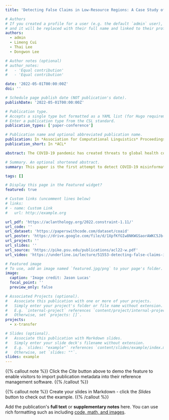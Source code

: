 ```yaml
---
title: 'Detecting False Claims in Low-Resource Regions: A Case Study of Caribbean Islands'

# Authors
# If you created a profile for a user (e.g. the default `admin` user), write the username (folder name) here
# and it will be replaced with their full name and linked to their profile.
authors:
  - admin
  - Limeng Cui
  - Thai Lee
  - Dongwon Lee

# Author notes (optional)
# author_notes:
#   - 'Equal contribution'
#   - 'Equal contribution'

date: '2022-05-01T00:00:00Z'
doi: ''

# Schedule page publish date (NOT publication's date).
publishDate: '2022-05-01T00:00:00Z'

# Publication type.
# Accepts a single type but formatted as a YAML list (for Hugo requirements).
# Enter a publication type from the CSL standard.
publication_types: ['paper-conference']

# Publication name and optional abbreviated publication name.
publication: In *Association for Computational Linguistics* Proceedings of the Workshop on Combating Online Hostile Posts in Regional Languages during Emergency Situations, 2022 Dublin, Ireland.
publication_short: In *ACL* 

abstract: The COVID-19 pandemic has created threats to global health control. Misinformation circulated on social media and news outlets has undermined public trust towards Government and health agencies. This problem is further exacerbated in developing countries or low-resource regions, where the news is not equipped with abundant English fact-checking information. In this paper, we make the first attempt to detect COVID-19 misinformation (in English, Spanish, and Haitian French) populated in the Caribbean regions, using the fact-checked claims in the US (in English). We started by collecting a dataset of Caribbean real & fake claims. Then we trained several classification and language models on COVID-19 in the high-resource language regions and transferred the knowledge to the Caribbean claim dataset. The experimental results of this paper reveal the limitations of current fake claim detection in low-resource regions and encourage further research on multi-lingual detection.

# Summary. An optional shortened abstract.
summary: This paper is the first attempt to detect COVID-19 misinformation (in English, Spanish, and Haitian French) populated in the Caribbean regions, using the fact-checked claims in the US (in English).

tags: []

# Display this page in the Featured widget?
featured: true

# Custom links (uncomment lines below)
# links:
# - name: Custom Link
#   url: http://example.org

url_pdf: 'https://aclanthology.org/2022.constraint-1.11/'
url_code: ''
url_dataset: 'https://paperswithcode.com/dataset/coaid'
url_poster: 'https://drive.google.com/file/d/1XpfKfGIw8NKWGSaorAWKC5Jb-asLkuH3/view?usp=sharing'
url_project: ''
url_slides: ''
url_source: 'https://pike.psu.edu/publications/acl22-w.pdf'
url_video: 'https://underline.io/lecture/51553-detecting-false-claims-in-low-resource-regions-a-case-study-of-caribbean-islands'

# Featured image
# To use, add an image named `featured.jpg/png` to your page's folder.
image:
  caption: 'Image credit: Jason Lucas'
  focal_point: ''
  preview_only: false

# Associated Projects (optional).
#   Associate this publication with one or more of your projects.
#   Simply enter your project's folder or file name without extension.
#   E.g. `internal-project` references `content/project/internal-project/index.md`.
#   Otherwise, set `projects: []`.
projects:
  - x-transfer

# Slides (optional).
#   Associate this publication with Markdown slides.
#   Simply enter your slide deck's filename without extension.
#   E.g. `slides: "example"` references `content/slides/example/index.md`.
#   Otherwise, set `slides: ""`.
slides: example
---
```


{{% callout note %}}
Click the _Cite_ button above to demo the feature to enable visitors to import publication metadata into their reference management software.
{{% /callout %}}

{{% callout note %}}
Create your slides in Markdown - click the _Slides_ button to check out the example.
{{% /callout %}}

Add the publication's **full text** or **supplementary notes** here. You can use rich formatting such as including [code, math, and images](https://docs.hugoblox.com/content/writing-markdown-latex/).
